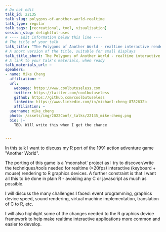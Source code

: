 ```yaml
---
# Do not edit
talk_id: 22135
talk_slug: polygons-of-another-world-realtime
talk_type: regular
talk_tags: [recreational, tool, visualisation]
session_slug: delightful-uses
# ---- Edit information below this line ----
# The title of your talk
talk_title: "The Polygons of Another World - realtime interactive rendering in R"
# A short version of the title, suitable for small displays
talk_title_short: The Polygons of Another World - realtime interactive rendering in R
# A link to your talk's materials, when ready
talk_materials_url: ~
speakers:
- name: Mike Cheng
  affiliation: ~
  url:
    webpage: https://www.coolbutuseless.com
    twitter: https://twitter.com/coolbutuseless
    github: https://github.com/coolbutuseless
    linkedin: https://www.linkedin.com/in/michael-cheng-8782632b
    affiliation: ~
  username: mike_cheng
  photo: /assets/img/2022Conf/_talks/22135_mike-cheng.png
  bio: |+
    TBD. Will write this when I get the chance


---
```


<!-- ABSTRACT ----
Please write abstract below. You may use simple markdown (links, code style, bold, italics)
-->

In this talk I want to discuss my R port of the 1991 action adventure game
"Another World".

The porting of this game is a 'moonshot' project as I try to discover/write the
techniques/tools needed for realtime (>20fps) interactive (keyboard + mouse)
rendering to R graphics devices. A further constraint is that I want all this to
be done in plain R - avoiding any C or javascript as much as possible.

I will discuss the many challenges I faced: event programming, graphics device
speed, sound rendering, virtual machine implementation, translation of C to R,
etc.

I will also highlight some of the changes needed to the R graphics device
framework to help make realtime interactive applications more common and easier
to develop.
